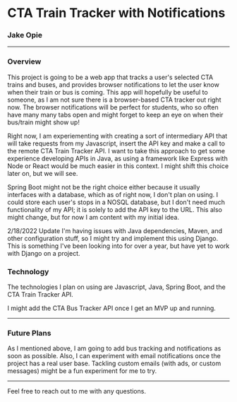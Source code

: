 # CTA Train Tracker with Notifications
### Jake Opie

---

### Overview
This project is going to be a web app that tracks a user's selected CTA trains and buses, and provides browser notifications to let the
user know when their train or bus is coming. This app will hopefully be useful to someone, as I am not sure there is a browser-based CTA
tracker out right now. The browser notifications will be perfect for students, who so often have many many tabs open and might forget to
keep an eye on when their bus/train might show up!

Right now, I am experiementing with creating a sort of intermediary API that will take requests from my Javascript, insert the API key and make a call to 
the remote CTA Train Tracker API. I want to take this approach to get some experience developing APIs in Java, as using a framework like Express with Node or
React would be much easier in this context. I might shift this choice later on, but we will see.

Spring Boot might not be the right choice either because it usually interfaces with a database, which as of right now, I don't plan on using. I could store each user's stops in a NOSQL database, but I don't need much functionality of my API; it is solely to add the API key to the URL. This also might change, but for now I am content with my initial idea. 

2/18/2022 Update
I'm having issues with Java dependencies, Maven, and other configuration stuff, so I might try and implement this using Django. This is something I've been looking into for over a year, but have yet to work with Django on a project.

### Technology
The technologies I plan on using are Javascript, Java, Spring Boot, and the CTA Train Tracker API.

I might add the CTA Bus Tracker API once I get an MVP up and running.

---
### Future Plans
As I mentioned above, I am going to add bus tracking and notifications as soon as possible. Also, I can experiment with email notifications
once the project has a real user base. Tackling custom emails (with ads, or custom messages) might be a fun experiment for me to try.

---

Feel free to reach out to me with any questions.
